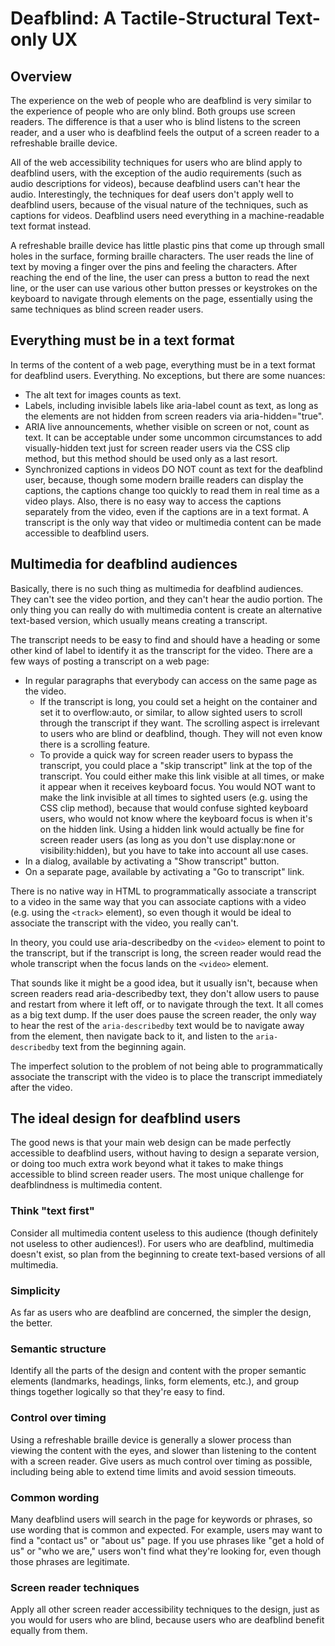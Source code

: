 # Deafblind: A Tactile-Structural Text-only UX

## Overview

The experience on the web of people who are deafblind is very similar to the experience of people who are only blind. Both groups use screen readers. The difference is that a user who is blind listens to the screen reader, and a user who is deafblind feels the output of a screen reader to a refreshable braille device.

All of the web accessibility techniques for users who are blind apply to deafblind users, with the exception of the audio requirements (such as audio descriptions for videos), because deafblind users can't hear the audio. Interestingly, the techniques for deaf users don't apply well to deafblind users, because of the visual nature of the techniques, such as captions for videos. Deafblind users need everything in a machine-readable text format instead.

A refreshable braille device has little plastic pins that come up through small holes in the surface, forming braille characters. The user reads the line of text by moving a finger over the pins and feeling the characters. After reaching the end of the line, the user can press a button to read the next line, or the user can use various other button presses or keystrokes on the keyboard to navigate through elements on the page, essentially using the same techniques as blind screen reader users.

## Everything must be in a text format

In terms of the content of a web page, everything must be in a text format for deafblind users. Everything. No exceptions, but there are some nuances:

- The alt text for images counts as text.
- Labels, including invisible labels like aria-label count as text, as long as the elements are not hidden from screen readers via aria-hidden="true".
- ARIA live announcements, whether visible on screen or not, count as text.
It can be acceptable under some uncommon circumstances to add visually-hidden text just for screen reader users via the CSS clip method, but this method should be used only as a last resort.
- Synchronized captions in videos DO NOT count as text for the deafblind user, because, though some modern braille readers can display the captions, the captions change too quickly to read them in real time as a video plays. Also, there is no easy way to access the captions separately from the video, even if the captions are in a text format. A transcript is the only way that video or multimedia content can be made accessible to deafblind users.

## Multimedia for deafblind audiences

Basically, there is no such thing as multimedia for deafblind audiences. They can't see the video portion, and they can't hear the audio portion. The only thing you can really do with multimedia content is create an alternative text-based version, which usually means creating a transcript.

The transcript needs to be easy to find and should have a heading or some other kind of label to identify it as the transcript for the video. There are a few ways of posting a transcript on a web page:

- In regular paragraphs that everybody can access on the same page as the video.
  - If the transcript is long, you could set a height on the container and set it to overflow:auto, or similar, to allow sighted users to scroll through the transcript if they want. The scrolling aspect is irrelevant to users who are blind or deafblind, though. They will not even know there is a scrolling feature.
  - To provide a quick way for screen reader users to bypass the transcript, you could place a "skip transcript" link at the top of the transcript. You could either make this link visible at all times, or make it appear when it receives keyboard focus. You would NOT want to make the link invisible at all times to sighted users (e.g. using the CSS clip method), because that would confuse sighted keyboard users, who would not know where the keyboard focus is when it's on the hidden link. Using a hidden link would actually be fine for screen reader users (as long as you don't use display:none or visibility:hidden), but you have to take into account all use cases.
- In a dialog, available by activating a "Show transcript" button.
- On a separate page, available by activating a "Go to transcript" link.

There is no native way in HTML to programmatically associate a transcript to a video in the same way that you can associate captions with a video (e.g. using the `<track>` element), so even though it would be ideal to associate the transcript with the video, you really can't.

In theory, you could use aria-describedby on the `<video>` element to point to the transcript, but if the transcript is long, the screen reader would read the whole transcript when the focus lands on the `<video>` element.

That sounds like it might be a good idea, but it usually isn't, because when screen readers read aria-describedby text, they don't allow users to pause and restart from where it left off, or to navigate through the text. It all comes as a big text dump. If the user does pause the screen reader, the only way to hear the rest of the `aria-describedby` text would be to navigate away from the element, then navigate back to it, and listen to the `aria-describedby` text from the beginning again.

The imperfect solution to the problem of not being able to programmatically associate the transcript with the video is to place the transcript immediately after the video.

## The ideal design for deafblind users

The good news is that your main web design can be made perfectly accessible to deafblind users, without having to design a separate version, or doing too much extra work beyond what it takes to make things accessible to blind screen reader users. The most unique challenge for deafblindness is multimedia content.

### Think "text first"

Consider all multimedia content useless to this audience (though definitely not useless to other audiences!). For users who are deafblind, multimedia doesn't exist, so plan from the beginning to create text-based versions of all multimedia.

### Simplicity

As far as users who are deafblind are concerned, the simpler the design, the better.

### Semantic structure

Identify all the parts of the design and content with the proper semantic elements (landmarks, headings, links, form elements, etc.), and group things together logically so that they're easy to find.

### Control over timing

Using a refreshable braille device is generally a slower process than viewing the content with the eyes, and slower than listening to the content with a screen reader. Give users as much control over timing as possible, including being able to extend time limits and avoid session timeouts.

### Common wording

Many deafblind users will search in the page for keywords or phrases, so use wording that is common and expected. For example, users may want to find a "contact us" or "about us" page. If you use phrases like "get a hold of us" or "who we are," users won't find what they're looking for, even though those phrases are legitimate.

### Screen reader techniques

Apply all other screen reader accessibility techniques to the design, just as you would for users who are blind, because users who are deafblind benefit equally from them.
